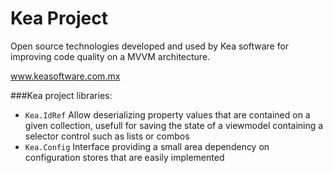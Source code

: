 # Kea Project
Open source technologies developed and used by Kea software for improving code quality on a MVVM architecture.

www.keasoftware.com.mx

###Kea project libraries:
 - `Kea.IdRef` Allow deserializing property values that are contained on a given collection, usefull for saving the state of a viewmodel containing a selector control such as lists or combos
 - `Kea.Config` Interface providing a small area dependency on configuration stores that are easily implemented

